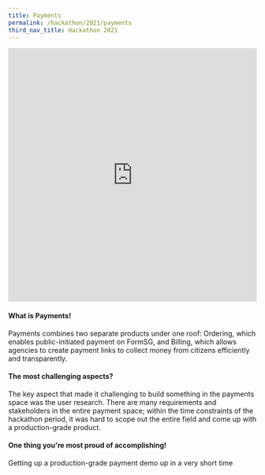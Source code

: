 ```yaml
---
title: Payments
permalink: /hackathon/2021/payments
third_nav_title: Hackathon 2021
---
```


<iframe src="https://docs.google.com/presentation/d/e/2PACX-1vQdq4FzAg3Y1Jhd85q9wwdnBzmuJZLprFKqXQlrx4U5maQOKFNhhZjEdaPlJaj6iMmY8qDCzvjLSMba/embed?start=false&loop=false&delayms=3000" frameborder="0" width="100%"  height="515" allowfullscreen="true" mozallowfullscreen="true" webkitallowfullscreen="true"></iframe>

#### What is Payments!
Payments combines two separate products under one roof: Ordering, which enables public-initiated payment on FormSG, and Billing, which allows agencies to create payment links to collect money from citizens efficiently and transparently. 

#### The most challenging aspects?

The key aspect that made it challenging to build something in the payments space was the user research. There are many requirements and stakeholders in the entire payment space; within the time constraints of the hackathon period, it was hard to scope out the entire field and come up with a production-grade product.

#### One thing you're most proud of accomplishing!
Getting up a production-grade payment demo up in a very short time
